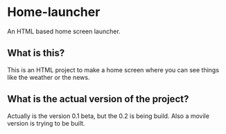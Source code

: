 # Home-launcher
An HTML based home screen launcher.
## What is this?
This is an HTML project to make a home screen where you can see things like the weather or the news.
## What is the actual version of the project?
Actually is the version 0.1 beta, but the 0.2 is being build. Also a movile version is trying to be built.

